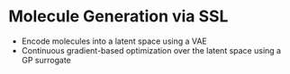 # Molecule Generation via SSL

- Encode molecules into a latent space using a VAE
- Continuous gradient-based optimization over the latent space using a GP surrogate
